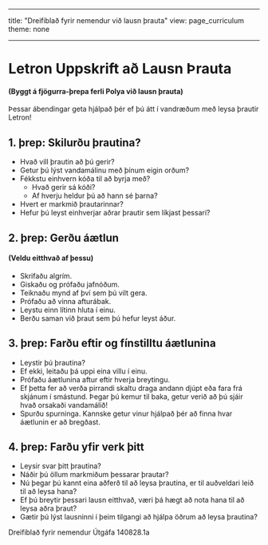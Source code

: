 * * *

title: "Dreifiblað fyrir nemendur við lausn þrauta" view: page_curriculum theme: none

* * *

# Letron Uppskrift að Lausn Þrauta

#### (Byggt á fjögurra-þrepa ferli Polya við lausn þrauta)

Þessar ábendingar geta hjálpað þér ef þú átt í vandræðum með leysa þrautir Letron!

## 1. þrep: Skilurðu þrautina?

  * Hvað vill þrautin að þú gerir?
  * Getur þú lýst vandamálinu með þínum eigin orðum?
  * Fékkstu einhvern kóða til að byrja með? 
      * Hvað gerir sá kóði?
      * Af hverju heldur þú að hann sé þarna?
  * Hvert er markmið þrautarinnar?
  * Hefur þú leyst einhverjar aðrar þrautir sem líkjast þessari?

## 2. þrep: Gerðu áætlun

#### (Veldu eitthvað af þessu)

  * Skrifaðu algrím.
  * Giskaðu og prófaðu jafnóðum.
  * Teiknaðu mynd af því sem þú vilt gera.
  * Prófaðu að vinna afturábak.
  * Leystu einn lítinn hluta í einu.
  * Berðu saman við þraut sem þú hefur leyst áður.

## 3. þrep: Farðu eftir og fínstilltu áætlunina

  * Leystir þú þrautina?
  * Ef ekki, leitaðu þá uppi eina villu í einu.
  * Prófaðu áætlunina aftur eftir hverja breytingu.
  * Ef þetta fer að verða pirrandi skaltu draga andann djúpt eða fara frá skjánum í smástund. Þegar þú kemur til baka, getur verið að þú sjáir hvað orsakaði vandamálið!
  * Spurðu spurninga. Kannske getur vinur hjálpað þér að finna hvar áætlunin er að bregðast.

## 4. þrep: Farðu yfir verk þitt

  * Leysir svar þitt þrautina?
  * Náðir þú öllum markmiðum þessarar þrautar?
  * Nú þegar þú kannt eina aðferð til að leysa þrautina, er til auðveldari leið til að leysa hana?
  * Ef þú breytir þessari lausn eitthvað, væri þá hægt að nota hana til að leysa aðra þraut?
  * Gætir þú lýst lausninni í þeim tilgangi að hjálpa öðrum að leysa þrautina?

Dreifiblað fyrir nemendur Útgáfa 140828.1a